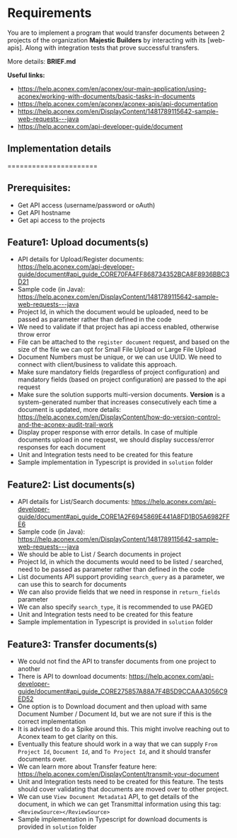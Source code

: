 # Requirements
You are to implement a program that would transfer documents between 2 projects of the organization **Majestic Builders** by interacting with its [web-apis].
Along with integration tests that prove successful transfers.

More details: **BRIEF.md**

**Useful links:**
- https://help.aconex.com/en/aconex/our-main-application/using-aconex/working-with-documents/basic-tasks-in-documents
- https://help.aconex.com/en/aconex/aconex-apis/api-documentation
- https://help.aconex.com/en/DisplayContent/1481789115642-sample-web-requests---java
- https://help.aconex.com/api-developer-guide/document


## Implementation details
======================

## Prerequisites:
- Get API access (username/password or oAuth)
- Get API hostname
- Get api access to the projects


## Feature1: Upload documents(s)

- API details for Upload/Register documents: https://help.aconex.com/api-developer-guide/document#api_guide_CORE70FA4FF868734352BCA8F8936BBC3D21
- Sample code (in Java): https://help.aconex.com/en/DisplayContent/1481789115642-sample-web-requests---java
- Project Id, in which the document would be uploaded, need to be passed as parameter rather than defined in the code
- We need to validate if that project has api access enabled, otherwise throw error
- File can be attached to the `register document` request, and based on the size of the file we can opt for Small File Upload or Large File Upload
- Document Numbers must be unique, or we can use UUID. We need to connect with client/business to validate this approach.
- Make sure mandatory fields (regardless of project configuration) and mandatory fields (based on project configuration) are passed to the api request
- Make sure the solution supports multi-version documents. **Version** is a system-generated number that increases consecutively each time a document is updated, more details: https://help.aconex.com/en/DisplayContent/how-do-version-control-and-the-aconex-audit-trail-work
- Display proper response with error details. In case of multiple documents upload in one request, we should display success/error responses for each document
- Unit and Integration tests need to be created for this feature
- Sample implementation in Typescript is provided in `solution` folder

## Feature2: List documents(s)

- API details for List/Search documents: https://help.aconex.com/api-developer-guide/document#api_guide_CORE1A2F6945869E441A8FD1B05A6982FFE6
- Sample code (in Java): https://help.aconex.com/en/DisplayContent/1481789115642-sample-web-requests---java
- We should be able to List / Search documents in project
- Project Id, in which the documents would need to be listed / searched, need to be passed as parameter rather than defined in the code
- List documents API support providing `search_query` as a parameter, we can use this to search for documents
- We can also provide fields that we need in response in `return_fields` parameter
- We can also specify `search_type`, it is recommended to use PAGED
- Unit and Integration tests need to be created for this feature
- Sample implementation in Typescript is provided in `solution` folder

## Feature3: Transfer documents(s)

- We could not find the API to transfer documents from one project to another
- There is API to download documents: https://help.aconex.com/api-developer-guide/document#api_guide_CORE275857A88A7F4B5D9CCAAA3056C9ED52
- One option is to Download document and then upload with same Document Number / Document Id, but we are not sure if this is the correct implementation
- It is advised to do a Spike around this. This might involve reaching out to Aconex team to get clarity on this.
- Eventually this feature should work in a way that we can supply `From Project Id`, `Document Id`, and `To Project Id`, and it should transfer documents over.
- We can learn more about Transfer feature here: https://help.aconex.com/en/DisplayContent/transmit-your-document
- Unit and Integration tests need to be created for this feature. The tests should cover validating that documents are moved over to other project.
- We can use `View Document Metadata1` API, to get details of the document, in which we can get Transmittal information using this tag: `<ReviewSource></ReviewSource>`
- Sample implementation in Typescript for download documents is provided in `solution` folder

